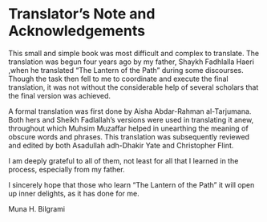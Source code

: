 Translator’s Note and Acknowledgements
======================================

This small and simple book was most difficult and complex to translate.
The translation was begun four years ago by my father, Shaykh Fadhlalla
Haeri ,when he translated “The Lantern of the Path” during some
discourses. Though the task then fell to me to coordinate and execute
the final translation, it was not without the considerable help of
several scholars that the final version was achieved.

A formal translation was first done by Aisha Abdar-Rahman al-Tarjumana.
Both hers and Sheikh Fadlallah’s versions were used in translating it
anew, throughout which Muhsim Muzaffar helped in unearthing the meaning
of obscure words and phrases. This translation was subsequently reviewed
and edited by both Asadullah adh-Dhakir Yate and Christopher Flint.

I am deeply grateful to all of them, not least for all that I learned in
the process, especially from my father.

I sincerely hope that those who learn “The Lantern of the Path” it will
open up inner delights, as it has done for me.

Muna H. Bilgrami



